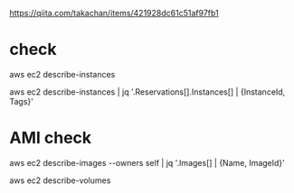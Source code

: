 https://qiita.com/takachan/items/421928dc61c51af97fb1

# check
aws ec2 describe-instances

aws ec2 describe-instances | jq '.Reservations[].Instances[] | {InstanceId, Tags}'

# AMI check
aws ec2 describe-images --owners self | jq '.Images[] | {Name, ImageId}'

aws ec2 describe-volumes